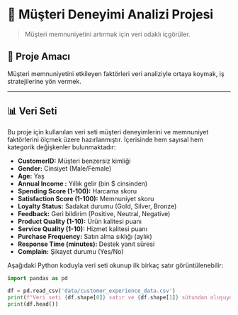 # 🚀 Müşteri Deneyimi Analizi Projesi

> Müşteri memnuniyetini artırmak için veri odaklı içgörüler.



## 🎯 Proje Amacı

Müşteri memnuniyetini etkileyen faktörleri veri analiziyle ortaya koymak, iş stratejilerine yön vermek.

---

## 📊 Veri Seti

Bu proje için kullanılan veri seti müşteri deneyimlerini ve memnuniyet faktörlerini ölçmek üzere hazırlanmıştır. İçerisinde hem sayısal hem kategorik değişkenler bulunmaktadır:

- **CustomerID:** Müşteri benzersiz kimliği  
- **Gender:** Cinsiyet (Male/Female)  
- **Age:** Yaş  
- **Annual Income :** Yıllık gelir (bin $ cinsinden)  
- **Spending Score (1-100):** Harcama skoru  
- **Satisfaction Score (1-100):** Memnuniyet skoru  
- **Loyalty Status:** Sadakat durumu (Gold, Silver, Bronze)  
- **Feedback:** Geri bildirim (Positive, Neutral, Negative)  
- **Product Quality (1-10):** Ürün kalitesi puanı  
- **Service Quality (1-10):** Hizmet kalitesi puanı  
- **Purchase Frequency:** Satın alma sıklığı (aylık)  
- **Response Time (minutes):** Destek yanıt süresi  
- **Complain:** Şikayet durumu (Yes/No)  

Aşağıdaki Python koduyla veri seti okunup ilk birkaç satır görüntülenebilir:

```python
import pandas as pd

df = pd.read_csv('data/customer_experience_data.csv')
print(f"Veri seti {df.shape[0]} satır ve {df.shape[1]} sütundan oluşuyor.")
print(df.head())
